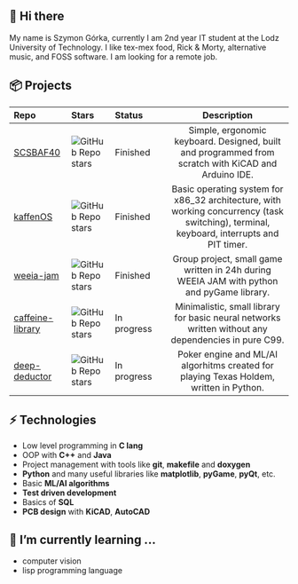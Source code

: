 ## 👋 Hi there

My name is Szymon Górka, currently I am 2nd year IT student at the Lodz University of Technology. I like tex-mex food, Rick & Morty, alternative music, and FOSS software. I am looking for a remote job.

## 📦 Projects
|Repo|Stars|Status&nbsp;&nbsp;&nbsp;&nbsp;&nbsp;&nbsp;&nbsp;&nbsp;|Description|
|:---|:---|:---|:---:|
|[SCSBAF40](https://github.com/SzymonGoldberg/scsbaf40)|![GitHub Repo stars](https://img.shields.io/github/stars/SzymonGoldberg/scsbaf40?style=flat-square)|Finished|Simple, ergonomic keyboard. Designed, built and programmed from scratch with KiCAD and Arduino IDE.|
|[kaffenOS](https://github.com/SzymonGoldberg/kaffenOS)|![GitHub Repo stars](https://img.shields.io/github/stars/SzymonGoldberg/kaffenOS?style=flat-square)|Finished|Basic operating system for x86_32 architecture, with working concurrency (task switching), terminal, keyboard, interrupts and PIT timer.|
|[weeia-jam](https://github.com/FruitEaters-Inc/weeia-jam)|![GitHub Repo stars](https://img.shields.io/github/stars/FruitEaters-Inc/weeia-jam?style=flat-square)|Finished| Group project, small game written in 24h during WEEIA JAM with python and pyGame library.|
|[caffeine-library](https://github.com/SzymonGoldberg/caffeine-library)|![GitHub Repo stars](https://img.shields.io/github/stars/SzymonGoldberg/caffeine-library?style=flat-square)|In progress| Minimalistic, small library for basic neural networks written without any dependencies in pure C99.|
|[deep-deductor](https://github.com/SzymonGoldberg/deep-deductor)|![GitHub Repo stars](https://img.shields.io/github/stars/SzymonGoldberg/deep-deductor?style=flat-square)|In progress| Poker engine and ML/AI algorhitms created for playing Texas Holdem, written in Python.|

## ⚡ Technologies
* Low level programming in **C lang**
* OOP with **C++** and **Java**
* Project management with tools like **git**, **makefile** and **doxygen**
* **Python** and many useful libraries like **matplotlib**, **pyGame**, **pyQt**, etc.
* Basic **ML/AI algorithms**
* **Test driven development**
* Basics of **SQL**
* **PCB design** with **KiCAD**, **AutoCAD**

## 🌱 I’m currently learning ...
* computer vision
* lisp programming language

<!--
**SzymonGoldberg/SzymonGoldberg** is a ✨ _special_ ✨ repository because its `README.md` (this file) appears on your GitHub profile.

Here are some ideas to get you started:

- 🔭 I’m currently working on ...
- 🌱 I’m currently learning ...
- 👯 I’m looking to collaborate on ...
- 🤔 I’m looking for help with ...
- 💬 Ask me about ...
- 📫 How to reach me: ...
- 😄 Pronouns: ...
- ⚡ Fun fact: ...
-->  
